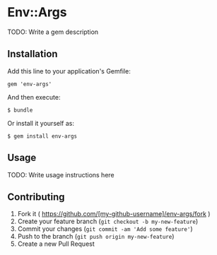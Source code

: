 # Env::Args

TODO: Write a gem description

## Installation

Add this line to your application's Gemfile:

    gem 'env-args'

And then execute:

    $ bundle

Or install it yourself as:

    $ gem install env-args

## Usage

TODO: Write usage instructions here

## Contributing

1. Fork it ( https://github.com/[my-github-username]/env-args/fork )
2. Create your feature branch (`git checkout -b my-new-feature`)
3. Commit your changes (`git commit -am 'Add some feature'`)
4. Push to the branch (`git push origin my-new-feature`)
5. Create a new Pull Request
